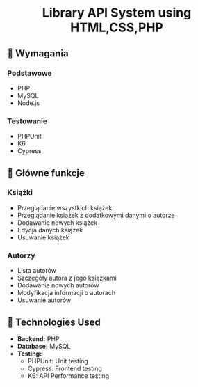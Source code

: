 # <div align="center">Library API System using HTML,CSS,PHP</div>

## 🔧 Wymagania

### Podstawowe

* PHP
* MySQL
* Node.js

### Testowanie

* PHPUnit
* K6
* Cypress

## 🧩 Główne funkcje

### Książki

* Przeglądanie wszystkich książek
* Przeglądanie książek z dodatkowymi danymi o autorze
* Dodawanie nowych książek
* Edycja danych książek
* Usuwanie książek

### Autorzy

* Lista autorów
* Szczegóły autora z jego książkami
* Dodawanie nowych autorów
* Modyfikacja informacji o autorach
* Usuwanie autorów


## 🧪 Technologies Used

- **Backend:** PHP
- **Database:** MySQL
- **Testing:**
  - PHPUnit: Unit testing
  - Cypress: Frontend testing
  - K6: API Performance testing


